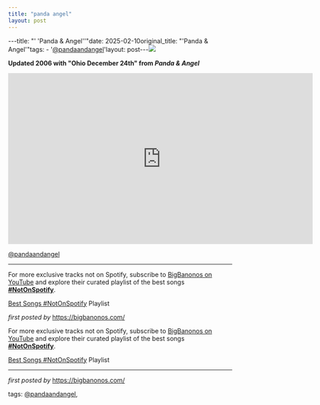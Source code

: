 ```yaml
---
title: "panda angel"
layout: post
---
```

---title: "' 'Panda & Angel''"date: 2025-02-10original_title: "'Panda & Angel'"tags:  - '[@pandaandangel](/tags/pandaandangel/)'layout: post---<!-- Panda & Angel --><img src="https://i.scdn.co/image/ab67616d0000b2737a67291b12e5b8d5387ccda6" /> <p><strong>Updated 2006 with "Ohio December 24th" from <em>Panda & Angel</em></strong></p> <iframe width="685" height="385" src="https://www.youtube.com/embed/vKXtMzqJbB4" title="Panda & Angel - Ohio December 24th" frameborder="0" allow="accelerometer; autoplay; clipboard-write; encrypted-media; gyroscope; picture-in-picture; web-share" referrerpolicy="strict-origin-when-cross-origin" allowfullscreen></iframe> <p>[@pandaandangel](/tags/pandaandangel/)</p> <hr /> <!-- Footer --><p>For more exclusive tracks not on Spotify, subscribe to <a href="https://www.youtube.com/[@BigBanonos](/tags/BigBanonos/)" target="_blank">BigBanonos on YouTube</a> and explore their curated playlist of the best songs <strong>[#NotOnSpotify](/tags/NotOnSpotify/)</strong>.</p> <p><a href="https://www.youtube.com/playlist?list=PLtuNtuTatqI0kFahUCbtbfenC_ET5O_tr" target="_blank">Best Songs [#NotOnSpotify](/tags/NotOnSpotify/) Playlist</a></p> <p><em>first posted by</em> <a href="https://bigbanonos.com/" rel="noopener" target="_new">https://bigbanonos.com/</a></p><!--Subscribe and Playlist Links--><div>    <p>For more exclusive tracks not on Spotify, subscribe to <a href="https://www.youtube.com/[@BigBanonos](/tags/BigBanonos/)" target="_blank">BigBanonos on YouTube</a> and explore their curated playlist of the best songs <strong>[#NotOnSpotify](/tags/NotOnSpotify/)</strong>.</p>    <p><a href="https://www.youtube.com/playlist?list=PLtuNtuTatqI0kFahUCbtbfenC_ET5O_tr" target="_blank">Best Songs [#NotOnSpotify](/tags/NotOnSpotify/) Playlist<br /></a></p></div><hr /><p><em>first posted by</em> <a href="https://bigbanonos.com/" rel="noopener" target="_new">https://bigbanonos.com/</a></p><p>tags: [@pandaandangel](/tags/pandaandangel/),</p>